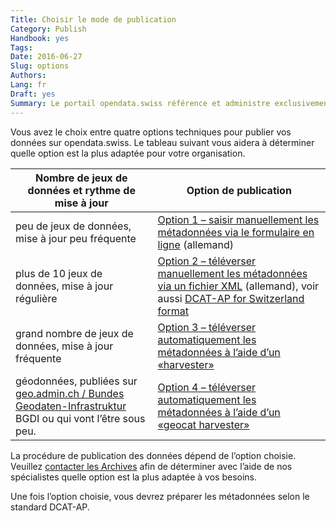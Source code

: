```yaml
---
Title: Choisir le mode de publication
Category: Publish
Handbook: yes
Tags:
Date: 2016-06-27
Slug: options
Authors:
Lang: fr
Draft: yes
Summary: Le portail opendata.swiss référence et administre exclusivement les métadonnées. Les données primaires et leur publication relèvent de la responsabilité des fournisseurs de données. Les Archives fédérales, qui administrent le portail, apportent leur soutien dans le cadre de la publication des données et coordonnent la procédure.
---
```


Vous avez le choix entre quatre options techniques pour publier vos données sur opendata.swiss. Le tableau suivant vous aidera à déterminer quelle option est la plus adaptée pour votre organisation.

| Nombre de jeux de données et rythme de mise à jour | Option de publication |
|----------------------------------------------------|-----------------------|
| peu de jeux de données, mise à jour peu fréquente | [Option 1 – saisir manuellement les métadonnées via le formulaire en ligne](/de/publish/userguide.html#metadaten-via-formular-xml-import-verwalten_1) (allemand) |
| plus de 10 jeux de données, mise à jour régulière | [Option 2 – téléverser manuellement les métadonnées via un fichier XML](/de/publish/userguide.html#metadaten-via-formular-xml-import-verwalten_1) (allemand), voir aussi [DCAT-AP for Switzerland format](/fr/library/ch-dcat-ap) |
| grand nombre de jeux de données, mise à jour fréquente | [Option 3 – téléverser automatiquement les métadonnées à l’aide d’un «harvester»](/fr/publish/harvester.html) |
| géodonnées, publiées sur [geo.admin.ch / Bundes Geodaten-Infrastruktur](http://www.geo.admin.ch/internet/geoportal/fr/home/geoadmin/mission/bgdi.html) BGDI ou qui vont l’être sous peu. | [Option 4 – téléverser automatiquement les métadonnées à l’aide d’un «geocat harvester»](/fr/publish/swiss.html#publication-a-travers-geoadminch_1) |

La procédure de publication des données dépend de l’option choisie. Veuillez [contacter les Archives](mailto:opendata@bar.admin.ch) afin de déterminer avec l’aide de nos spécialistes quelle option est la plus adaptée à vos besoins.

Une fois l’option choisie, vous devrez préparer les métadonnées selon le standard DCAT-AP.
